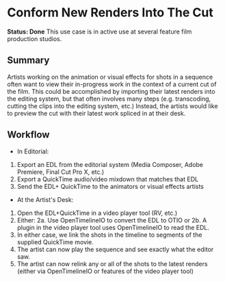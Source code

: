 # Conform New Renders Into The Cut

**Status: Done**
This use case is in active use at several feature film production studios.

## Summary

Artists working on the animation or visual effects for shots in a sequence often want to view their in-progress work in the context of a current cut of the film. This could be accomplished by importing their latest renders into the editing system, but that often involves many steps (e.g. transcoding, cutting the clips into the editing system, etc.) Instead, the artists would like to preview the cut with their latest work spliced in at their desk.

## Workflow
* In Editorial:
1. Export an EDL from the editorial system (Media Composer, Adobe Premiere, Final Cut Pro X, etc.)
2. Export a QuickTime audio/video mixdown that matches that EDL
3. Send the EDL+ QuickTime to the animators or visual effects artists
* At the Artist's Desk:
1. Open the EDL+QuickTime in a video player tool (RV, etc.)
2. Either:
2a. Use OpenTimelineIO to convert the EDL to OTIO or
2b. A plugin in the video player tool uses OpenTimelineIO to read the EDL.
3. In either case, we link the shots in the timeline to segments of the supplied QuickTime movie.
3. The artist can now play the sequence and see exactly what the editor saw.
4. The artist can now relink any or all of the shots to the latest renders (either via OpenTimelineIO or features of the video player tool)
